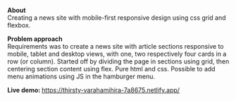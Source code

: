 <b>About</b> <br/>
Creating a news site with mobile-first responsive design using css grid and flexbox.

<b>Problem approach</b> <br/>
Requirements was to create a news site with article sections responsive to mobile, tablet and desktop views, with one, two respectively four cards in a row (or column). Started off by dividing the page in sections using grid, then centering section content using flex. Pure html and css. Possible to add menu animations using JS in the hamburger menu.

<b>Live demo: </b>
https://thirsty-varahamihira-7a8675.netlify.app/
